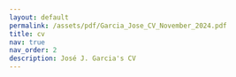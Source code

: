 ```yaml
---
layout: default
permalink: /assets/pdf/Garcia_Jose_CV_November_2024.pdf
title: cv
nav: true
nav_order: 2
description: José J. Garcia's CV
---
```

